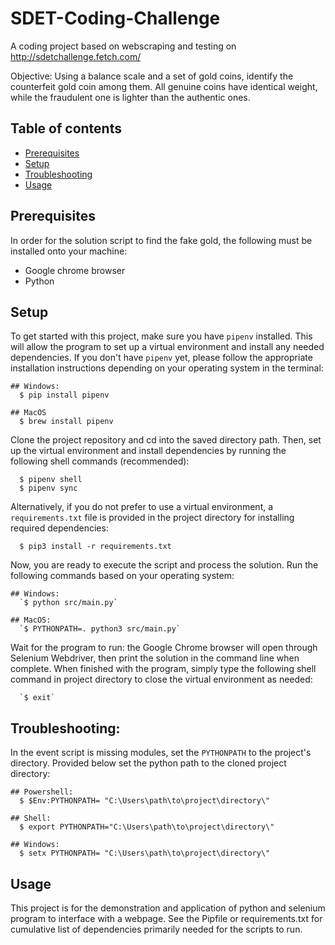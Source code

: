 # SDET-Coding-Challenge
A coding project based on webscraping and testing on http://sdetchallenge.fetch.com/

Objective: Using a balance scale and a set of gold coins, identify the counterfeit gold coin among them. All genuine coins have identical weight, while the fraudulent one is lighter than the authentic ones.

## Table of contents
- [Prerequisites](#Prerequisites)
- [Setup](#Setup)
- [Troubleshooting](#Troubleshooting)
- [Usage](#Usage)

## Prerequisites

In order for the solution script to find the fake gold, the following must be installed onto your machine:

* Google chrome browser
* Python

## Setup

To get started with this project, make sure you have `pipenv` installed. This will allow the program to set up a virtual environment and install any needed dependencies. If you don't have `pipenv` yet, please follow the appropriate installation instructions depending on your operating system in the terminal:

```
## Windows:
  $ pip install pipenv

## MacOS
  $ brew install pipenv
```

Clone the project repository and cd into the saved directory path. Then, set up the virtual environment and install dependencies by running the following shell commands (recommended):

```
  $ pipenv shell 
  $ pipenv sync
```

Alternatively, if you do not prefer to use a virtual environment, a `requirements.txt` file is provided in the project directory for installing required dependencies:
```
  $ pip3 install -r requirements.txt
```

Now, you are ready to execute the script and process the solution. Run the following commands based on your operating system: 

```
## Windows:
  `$ python src/main.py`

## MacOS:
  `$ PYTHONPATH=. python3 src/main.py`
```

Wait for the program to run: the Google Chrome browser will open through Selenium Webdriver, then print the solution in the command line when complete. When finished with the program, simply type the following shell command in project directory to close the virtual environment as needed:

```
  `$ exit`
```

## Troubleshooting:
In the event script is missing modules, set the `PYTHONPATH` to the project's directory. Provided below set the python path to the cloned project directory:

```
## Powershell: 
  $ $Env:PYTHONPATH= "C:\Users\path\to\project\directory\"

## Shell:
  $ export PYTHONPATH="C:\Users\path\to\project\directory\"

## Windows:
  $ setx PYTHONPATH= "C:\Users\path\to\project\directory\"
```

## Usage
This project is for the demonstration and application of python and selenium program to interface with a webpage.
See the Pipfile or requirements.txt for cumulative list of dependencies primarily needed for the scripts to run.
